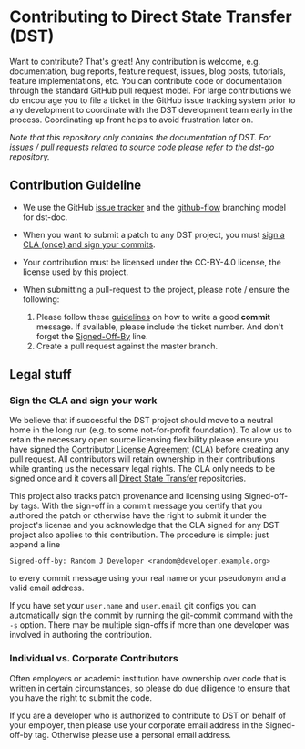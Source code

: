 # Contributing to Direct State Transfer (DST)

Want to contribute? That's great! Any contribution is welcome, e.g.
documentation, bug reports, feature request, issues, blog posts,
tutorials, feature implementations, etc. You can contribute code or
documentation through the standard GitHub pull request model. For large
contributions we do encourage you to file a ticket in the GitHub issue
tracking system prior to any development to coordinate with the DST
development team early in the process. Coordinating up front helps to
avoid frustration later on.

*Note that this repository only contains the documentation of DST. For
issues / pull requests related to source code please refer to the
[dst-go](https://github.com/direct-state-transfer/dst-go) repository.*

## Contribution Guideline

* We use the GitHub [issue
  tracker](https://github.com/direct-state-transfer/dst-doc/issues) and
  the [github-flow](http://scottchacon.com/2011/08/31/github-flow.html)
  branching model for dst-doc.

* When you want to submit a patch to any DST project, you must [sign a
  CLA (once) and sign your commits](#sign-the-cla-and-sign-your-work).

* Your contribution must be licensed under the CC-BY-4.0 license, the
  license used by this project.

* When submitting a pull-request to the project, please note / ensure
  the following:
    1. Please follow these
       [guidelines](https://chris.beams.io/posts/git-commit/) on how to
       write a good **commit** message. If available, please include the
       ticket number. And don't forget the
       [Signed-Off-By](#sign-the-cla-and-sign-your-work) line.
    2. Create a pull request against the master branch.

## Legal stuff

### Sign the CLA and sign your work

We believe that if successful the DST project should move to a neutral
home in the long run (e.g. to some not-for-profit foundation). To allow
us to retain the necessary open source licensing flexibility please
ensure you have signed the [Contributor License Agreement
(CLA)](https://cla-assistant.io/direct-state-transfer/dst-doc) before
creating any pull request. All contributors will retain ownership in
their contributions while granting us the necessary legal rights. The
CLA only needs to be signed once and it covers all [Direct State
Transfer](https://github.com/direct-state-transfer) repositories.

This project also tracks patch provenance and licensing using
Signed-off-by tags. With the sign-off in a commit message you certify
that you authored the patch or otherwise have the right to submit it
under the project's license and you acknowledge that the CLA signed for
any DST project also applies to this contribution. The procedure is
simple: just append a line

    Signed-off-by: Random J Developer <random@developer.example.org>

to every commit message using your real name or your pseudonym and a valid
email address.

If you have set your `user.name` and `user.email` git configs you can
automatically sign the commit by running the git-commit command with the
`-s` option.  There may be multiple sign-offs if more than one developer
was involved in authoring the contribution.

### Individual vs. Corporate Contributors

Often employers or academic institution have ownership over code that is
written in certain circumstances, so please do due diligence to ensure
that you have the right to submit the code.

If you are a developer who is authorized to contribute to DST on behalf
of your employer, then please use your corporate email address in the
Signed-off-by tag. Otherwise please use a personal email address.

